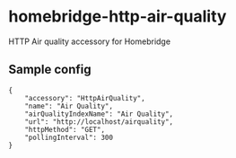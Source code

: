 # homebridge-http-air-quality
HTTP Air quality accessory for Homebridge

## Sample config

	{
		"accessory": "HttpAirQuality",
		"name": "Air Quality",
		"airQualityIndexName": "Air Quality",
		"url": "http://localhost/airquality",
		"httpMethod": "GET",
		"pollingInterval": 300
	}
